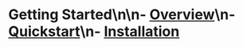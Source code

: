 # Getting Started\n\n- [Overview](overview.md)\n- [Quickstart](quickstart.md)\n- [Installation](installation.md)
